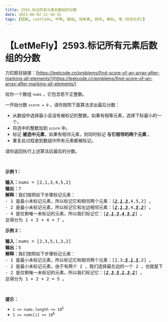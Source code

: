 ```yaml
---
title: 2593.标记所有元素后数组的分数
date: 2023-06-02 21-30-15
tags: [题解, LeetCode, 中等, 数组, 哈希表, 排序, 模拟, 堆（优先队列）]
---
```


# 【LetMeFly】2593.标记所有元素后数组的分数

力扣题目链接：[https://leetcode.cn/problems/find-score-of-an-array-after-marking-all-elements/](https://leetcode.cn/problems/find-score-of-an-array-after-marking-all-elements/)

<p>给你一个数组&nbsp;<code>nums</code>&nbsp;，它包含若干正整数。</p>

<p>一开始分数&nbsp;<code>score = 0</code>&nbsp;，请你按照下面算法求出最后分数：</p>

<ul>
	<li>从数组中选择最小且没有被标记的整数。如果有相等元素，选择下标最小的一个。</li>
	<li>将选中的整数加到&nbsp;<code>score</code>&nbsp;中。</li>
	<li>标记 <strong>被选中元素</strong>，如果有相邻元素，则同时标记&nbsp;<strong>与它相邻的两个元素</strong>&nbsp;。</li>
	<li>重复此过程直到数组中所有元素都被标记。</li>
</ul>

<p>请你返回执行上述算法后最后的分数。</p>

<p>&nbsp;</p>

<p><strong>示例 1：</strong></p>

<pre>
<b>输入：</b>nums = [2,1,3,4,5,2]
<b>输出：</b>7
<b>解释：</b>我们按照如下步骤标记元素：
- 1 是最小未标记元素，所以标记它和相邻两个元素：[<u><em><strong>2</strong></em></u>,<u><em><strong>1</strong></em></u>,<u><em><strong>3</strong></em></u>,4,5,2] 。
- 2 是最小未标记元素，所以标记它和左边相邻元素：[<u><em><strong>2</strong></em></u>,<u><em><strong>1</strong></em></u>,<u><em><strong>3</strong></em></u>,4,<u><em><strong>5</strong></em></u>,<u><em><strong>2</strong></em></u>] 。
- 4 是仅剩唯一未标记的元素，所以我们标记它：[<u><em><strong>2</strong></em></u>,<u><em><strong>1</strong></em></u>,<u><em><strong>3</strong></em></u>,<u><em><strong>4</strong></em></u>,<u><em><strong>5</strong></em></u>,<u><em><strong>2</strong></em></u>] 。
总得分为 1 + 2 + 4 = 7 。
</pre>

<p><strong>示例 2：</strong></p>

<pre>
<b>输入：</b>nums = [2,3,5,1,3,2]
<b>输出：</b>5
<b>解释：</b>我们按照如下步骤标记元素：
- 1 是最小未标记元素，所以标记它和相邻两个元素：[2,3,<u><em><strong>5</strong></em></u>,<u><em><strong>1</strong></em></u>,<u><em><strong>3</strong></em></u>,2] 。
- 2 是最小未标记元素，由于有两个 2 ，我们选择最左边的一个 2 ，也就是下标为 0 处的 2 ，以及它右边相邻的元素：[<u><em><strong>2</strong></em></u>,<u><em><strong>3</strong></em></u>,<u><em><strong>5</strong></em></u>,<u><em><strong>1</strong></em></u>,<u><em><strong>3</strong></em></u>,2] 。
- 2 是仅剩唯一未标记的元素，所以我们标记它：[<u><em><strong>2</strong></em></u>,<u><em><strong>3</strong></em></u>,<u><em><strong>5</strong></em></u>,<u><em><strong>1</strong></em></u>,<u><em><strong>3</strong></em></u>,<u><em><strong>2</strong></em></u>] 。
总得分为 1 + 2 + 2 = 5 。
</pre>

<p>&nbsp;</p>

<p><strong>提示：</strong></p>

<ul>
	<li><code>1 &lt;= nums.length &lt;= 10<sup>5</sup></code></li>
	<li><code>1 &lt;= nums[i] &lt;= 10<sup>6</sup></code></li>
</ul>


    